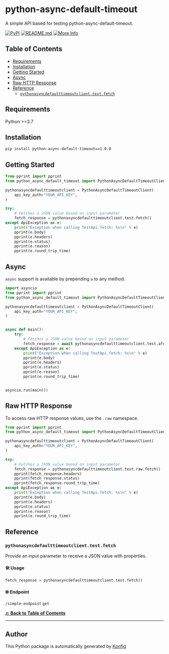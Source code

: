 # python-async-default-timeout<a id="python-async-default-timeout"></a>

A simple API based for testing python-async-default-timeout.


[![PyPI](https://img.shields.io/badge/PyPI-v1.0.0-blue)](https://pypi.org/project/python-async-default-timeout/1.0.0)
[![README.md](https://img.shields.io/badge/README-Click%20Here-green)](https://github.com/konfig-dev/konfig/tree/main/python#readme)
[![More Info](https://img.shields.io/badge/More%20Info-Click%20Here-orange)](http://example.com/support)

## Table of Contents<a id="table-of-contents"></a>

<!-- toc -->

- [Requirements](#requirements)
- [Installation](#installation)
- [Getting Started](#getting-started)
- [Async](#async)
- [Raw HTTP Response](#raw-http-response)
- [Reference](#reference)
  * [`pythonasyncdefaulttimeoutclient.test.fetch`](#pythonasyncdefaulttimeoutclienttestfetch)

<!-- tocstop -->

## Requirements<a id="requirements"></a>

Python >=3.7

## Installation<a id="installation"></a>

```sh
pip install python-async-default-timeout==1.0.0
```

## Getting Started<a id="getting-started"></a>

```python
from pprint import pprint
from python_async_default_timeout import PythonAsyncDefaultTimeoutClient, ApiException

pythonasyncdefaulttimeoutclient = PythonAsyncDefaultTimeoutClient(
    api_key_auth="YOUR_API_KEY",
)

try:
    # Fetches a JSON value based on input parameter
    fetch_response = pythonasyncdefaulttimeoutclient.test.fetch()
except ApiException as e:
    print("Exception when calling TestApi.fetch: %s\n" % e)
    pprint(e.body)
    pprint(e.headers)
    pprint(e.status)
    pprint(e.reason)
    pprint(e.round_trip_time)
```

## Async<a id="async"></a>

`async` support is available by prepending `a` to any method.

```python
import asyncio
from pprint import pprint
from python_async_default_timeout import PythonAsyncDefaultTimeoutClient, ApiException

pythonasyncdefaulttimeoutclient = PythonAsyncDefaultTimeoutClient(
    api_key_auth="YOUR_API_KEY",
)


async def main():
    try:
        # Fetches a JSON value based on input parameter
        fetch_response = await pythonasyncdefaulttimeoutclient.test.afetch()
    except ApiException as e:
        print("Exception when calling TestApi.fetch: %s\n" % e)
        pprint(e.body)
        pprint(e.headers)
        pprint(e.status)
        pprint(e.reason)
        pprint(e.round_trip_time)


asyncio.run(main())
```

## Raw HTTP Response<a id="raw-http-response"></a>

To access raw HTTP response values, use the `.raw` namespace.

```python
from pprint import pprint
from python_async_default_timeout import PythonAsyncDefaultTimeoutClient, ApiException

pythonasyncdefaulttimeoutclient = PythonAsyncDefaultTimeoutClient(
    api_key_auth="YOUR_API_KEY",
)

try:
    # Fetches a JSON value based on input parameter
    fetch_response = pythonasyncdefaulttimeoutclient.test.raw.fetch()
    pprint(fetch_response.headers)
    pprint(fetch_response.status)
    pprint(fetch_response.round_trip_time)
except ApiException as e:
    print("Exception when calling TestApi.fetch: %s\n" % e)
    pprint(e.body)
    pprint(e.headers)
    pprint(e.status)
    pprint(e.reason)
    pprint(e.round_trip_time)
```


## Reference<a id="reference"></a>
### `pythonasyncdefaulttimeoutclient.test.fetch`<a id="pythonasyncdefaulttimeoutclienttestfetch"></a>

Provide an input parameter to receive a JSON value with properties.

#### 🛠️ Usage<a id="🛠️-usage"></a>

```python
fetch_response = pythonasyncdefaulttimeoutclient.test.fetch()
```

#### 🌐 Endpoint<a id="🌐-endpoint"></a>

`/simple-endpoint` `get`

[🔙 **Back to Table of Contents**](#table-of-contents)

---


## Author<a id="author"></a>
This Python package is automatically generated by [Konfig](https://konfigthis.com)
